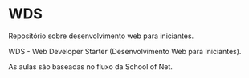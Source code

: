 # WDS
Repositório sobre desenvolvimento web para iniciantes.

WDS - Web Developer Starter (Desenvolvimento Web para Iniciantes).

As aulas são baseadas no fluxo da School of Net.

